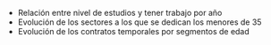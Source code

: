 * Relación entre nivel de estudios y tener trabajo por año 
* Evolución de los sectores a los que se dedican los menores de 35
* Evolución de los contratos temporales por segmentos de edad


